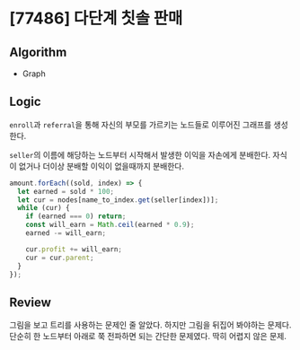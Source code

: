 # [77486] 다단계 칫솔 판매

## Algorithm

- Graph

## Logic

`enroll`과 `referral`을 통해 자신의 부모를 가르키는 노드들로 이루어진 그래프를 생성한다.

`seller`의 이름에 해당하는 노드부터 시작해서 발생한 이익을 자손에게 분배한다.
자식이 없거나 더이상 분배할 이익이 없을때까지 분배한다.

```js
amount.forEach((sold, index) => {
  let earned = sold * 100;
  let cur = nodes[name_to_index.get(seller[index])];
  while (cur) {
    if (earned === 0) return;
    const will_earn = Math.ceil(earned * 0.9);
    earned -= will_earn;

    cur.profit += will_earn;
    cur = cur.parent;
  }
});
```

## Review

그림을 보고 트리를 사용하는 문제인 줄 알았다. 하지만 그림을 뒤집어 봐야하는 문제다. 단순히 한 노드부터 아래로 쭉 전파하면 되는 간단한 문제였다.
딱히 어렵지 않은 문제.